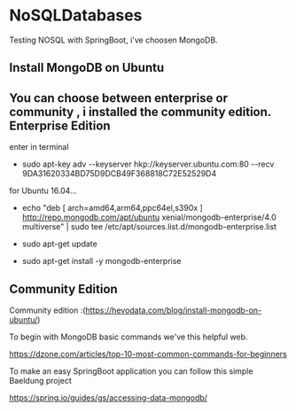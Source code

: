 # NoSQLDatabases
Testing NOSQL with SpringBoot, i've choosen MongoDB.

Install MongoDB on Ubuntu
---
You can choose between enterprise or community , i installed the community edition.
Enterprise Edition
---

enter in terminal

* sudo apt-key adv --keyserver hkp://keyserver.ubuntu.com:80 --recv 9DA31620334BD75D9DCB49F368818C72E52529D4

for Ubuntu 16.04...
* echo "deb [ arch=amd64,arm64,ppc64el,s390x ] http://repo.mongodb.com/apt/ubuntu xenial/mongodb-enterprise/4.0 multiverse" | sudo tee /etc/apt/sources.list.d/mongodb-enterprise.list

* sudo apt-get update

* sudo apt-get install -y mongodb-enterprise


Community Edition
---

Community edition :(https://hevodata.com/blog/install-mongodb-on-ubuntu/)

To begin with MongoDB basic commands we've this helpful web.

https://dzone.com/articles/top-10-most-common-commands-for-beginners

To make an easy SpringBoot application you can follow this simple Baeldung project

https://spring.io/guides/gs/accessing-data-mongodb/
